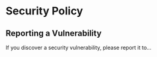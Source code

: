 # Security Policy

## Reporting a Vulnerability

If you discover a security vulnerability, please report it to...

